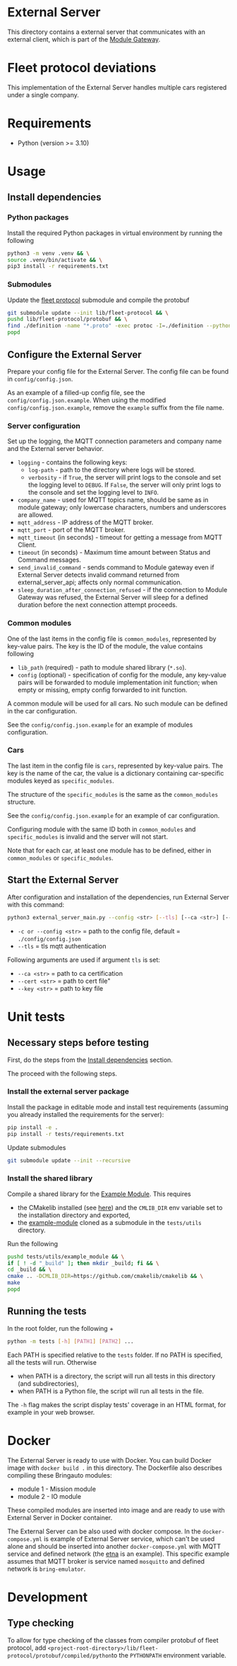 # External Server

This directory contains a external server that communicates with an external client, which is part of the [Module Gateway](https://gitlab.bringauto.com/bring-auto/fleet-protocol-v2/module-gateway).

# Fleet protocol deviations

This implementation of the External Server handles multiple cars registered under a single company.

# Requirements

- Python (version >= 3.10)

# Usage

## Install dependencies

### Python packages

Install the required Python packages in virtual environment by running the following

```bash
python3 -m venv .venv && \
source .venv/bin/activate && \
pip3 install -r requirements.txt
```

### Submodules

Update the [fleet protocol](https://github.com/bringauto/fleet-protocol) submodule and compile the protobuf

```bash
git submodule update --init lib/fleet-protocol && \
pushd lib/fleet-protocol/protobuf && \
find ./definition -name "*.proto" -exec protoc -I=./definition --python_out=./compiled/python --pyi_out=./compiled/python {} +
popd
```

## Configure the External Server

Prepare your config file for the External Server. The config file can be found in `config/config.json`.

As an example of a filled-up config file, see the `config/config.json.example`. When using the modified `config/config.json.example`, remove the `example` suffix from the file name.

### Server configuration

Set up the logging, the MQTT connection parameters and company name and the External server behavior.

- `logging` - contains the following keys:
  - `log-path` - path to the directory where logs will be stored.
  - `verbosity` - if `True`, the server will print logs to the console and set the logging level to `DEBUG`. If `False`, the server will only print logs to the console and set the logging level to `INFO`.
- `company_name` - used for MQTT topics name, should be same as in module gateway; only lowercase characters, numbers and underscores are allowed.
- `mqtt_address` - IP address of the MQTT broker.
- `mqtt_port` - port of the MQTT broker.
- `mqtt_timeout` (in seconds) - timeout for getting a message from MQTT Client.
- `timeout` (in seconds) - Maximum time amount between Status and Command messages.
- `send_invalid_command` - sends command to Module gateway even if External Server detects invalid command returned from external_server_api; affects only normal communication.
- `sleep_duration_after_connection_refused` - if the connection to Module Gateway was refused, the External Server will sleep for a defined duration before the next connection attempt proceeds.

### Common modules

One of the last items in the config file is `common_modules`, represented by key-value pairs. The key is the ID of the module, the value contains following

- `lib_path` (required) - path to module shared library (`*.so`).
- `config` (optional) - specification of config for the module, any key-value pairs will be forwarded to module implementation init function; when empty or missing, empty config forwarded to init function.

A common module will be used for all cars. No such module can be defined in the car configuration.

See the `config/config.json.example` for an example of modules configuration.

### Cars

The last item in the config file is `cars`, represented by key-value pairs. The key is the name of the car, the value is a dictionary containing car-specific modules keyed as `specific_modules`.

The structure of the `specific_modules` is the same as the `common_modules` structure.

See the `config/config.json.example` for an example of car configuration.

Configuring module with the same ID both in `common_modules` and `specific_modules` is invalid and the server will not start.

Note that for each car, at least one module has to be defined, either in `common_modules` or `specific_modules`.

## Start the External Server

After configuration and installation of the dependencies, run External Server with this command:

```bash
python3 external_server_main.py --config <str> [--tls] [--ca <str>] [--cert <str>] [--key <str>]
```

- `-c or --config <str>` = path to the config file, default = `./config/config.json`
- `--tls` = tls mqtt authentication

Following arguments are used if argument `tls` is set:

- `--ca <str>` = path to ca certification
- `--cert <str>` = path to cert file"
- `--key <str>` = path to key file

# Unit tests

## Necessary steps before testing

First, do the steps from the [Install dependencies](#install-dependencies) section.

The proceed with the following steps.

### Install the external server package

Install the package in editable mode and install test requirements (assuming you already installed the requirements for the server):

```bash
pip install -e .
pip install -r tests/requirements.txt
```

Update submodules

```bash
git submodule update --init --recursive
```

### Install the shared library

Compile a shared library for the [Example Module](https://github.com/bringauto/example-module/). This requires

- the CMakelib installed (see [here](https://github.com/cmakelib/cmakelib)) and the `CMLIB_DIR` env variable set to the installation directory and exported,
- the [example-module](https://github.com/bringauto/example-module/) cloned as a submodule in the `tests/utils` directory.

Run the following

```bash
pushd tests/utils/example_module && \
if [ ! -d "_build" ]; then mkdir _build; fi && \
cd _build && \
cmake .. -DCMLIB_DIR=https://github.com/cmakelib/cmakelib && \
make
popd
```

## Running the tests

In the root folder, run the following
+
```bash
python -m tests [-h] [PATH1] [PATH2] ...
```

Each PATH is specified relative to the `tests` folder. If no PATH is specified, all the tests will run. Otherwise

- when PATH is a directory, the script will run all tests in this directory (and subdirectories),
- when PATH is a Python file, the script will run all tests in the file.

The `-h` flag makes the script display tests' coverage in an HTML format, for example in your web browser.

# Docker

The External Server is ready to use with Docker. You can build Docker image with `docker build .` in this directory. The Dockerfile also describes compiling these Bringauto modules:

- module 1 - Mission module
- module 2 - IO module

These compiled modules are inserted into image and are ready to use with External Server in Docker container.

The External Server can be also used with docker compose. In the `docker-compose.yml` is example of External Server service, which can't be used alone and should be inserted into another `docker-compose.yml` with MQTT service and defined network (the [etna](https://github.com/bringauto/etna) is an example). This specific example assumes that MQTT broker is service named `mosquitto` and defined network is `bring-emulator`.

# Development

## Type checking

To allow for type checking of the classes from compiler protobuf of fleet protocol, add `<project-root-directory>/lib/fleet-protocol/protobuf/compiled/python`to the `PYTHONPATH` environment variable.
